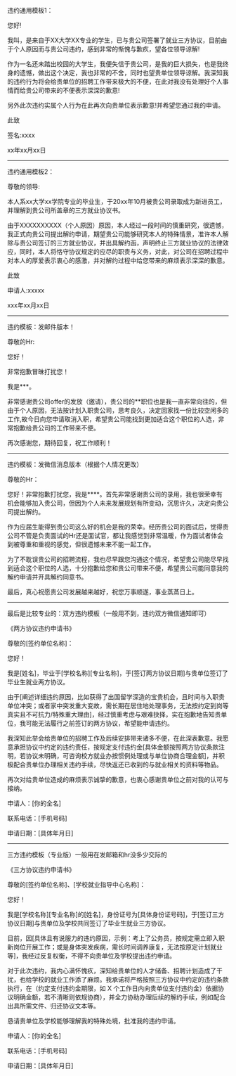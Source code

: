 违约通用模板1：

您好!

我叫，是来自于XX大学XX专业的学生，已与贵公司签署了就业三方协议，目前由于个人原因而与贵公司违约，感到非常的惭愧与歉疚，望各位领导谅解!

作为一名还未踏出校园的大学生，我便失信于贵公司，是我的巨大损失，也是我终身的遗憾，做出这个决定，我也非常的不舍，同时也望贵单位领导谅解。我深知我的违约行为将会给贵单位的招聘工作带来极大的不便，在此对我没有处理好个人事情而给贵公司带来的不便表示深深的歉意!

另外此次违约实属个人行为在此再次向贵单位表示歉意!并希望您通过我的申请。

此致

签名:xxxx

xx年xx月xx日

---

违约通用模板2：

尊敬的领导:

本人系xx大学xx学院专业的毕业生，于20xx年10月被贵公司录取成为新进员工，并理解到贵公司所盖章的三方就业协议书。

由于XXXXXXXXXX（个人原因）原因，本人经过一段时间的慎重研究，很遗憾，我正式向贵公司提出解约申请，期望贵公司能够研究本人的特殊情景，准许本人解除与贵公司签订的三方就业协议，并出具解约函，声明终止三方就业协议的法律效应，同时，本人将恪守协议规定的应尽的职责与义务，对此，对公司在招聘过程中对本人的厚爱表示衷心的感激，并对解约过程中给您带来的麻烦表示深深的歉意。

此致

申请人:xxxxx

xxx年xx月xx日

---

违约模板：发邮件版本！

尊敬的Hr:

您好！

非常抱歉冒昧打扰您！

我是***。

非常感谢贵公司offer的发放（邀请），贵公司的**职位也是我一直非常向往的，但由于个人原因，无法按计划入职贵公司，思考良久，决定回家找一份比较空闲多的工作,故今日向您申请取消入职，希望贵公司能找到更加适合这个职位的人选，非常抱歉给贵公司的工作带来不便。

再次感谢您，期待回复，祝工作顺利！

---

违约模板：发微信消息版本（根据个人情况更改）

尊敬的Hr：

您好！非常抱歉打扰您，我是****。首先非常感谢贵公司的录用，我也很荣幸有机会能够加入贵公司，但因为个人未来发展规划有所变动，沉思许久，决定向贵公司提出解约。

作为应届生能得到贵公司这么好的机会是我的荣幸。经历贵公司的面试后，觉得贵公司不管是负责面试的Hr还是面试官，都让我感觉到非常温暖，作为面试者体会到被尊重和重视的感觉，但很遗憾未来不能一起工作。

为了不耽误贵公司的招聘流程，我也尽早跟您沟通这个情况，希望贵公司能尽早找到适合这个职位的人选，十分抱歉给您和贵公司带来不便，希望贵公司能同意我的解约申请并开具解约同意书。

最后，真心祝愿贵公司发展越来越好，祝您万事顺遂，事业蒸蒸日上。

---

最后是比较专业的：双方违约模板（一般用不到，违约双方微信通知即可）

《两方协议违约申请书》

尊敬的[签约单位名称]：

您好！

我是[姓名]，毕业于[学校名称][专业名称]，于[签订两方协议日期]与贵单位签订了毕业生就业两方协议。

由于[阐述详细违约原因，比如获得了出国留学深造的宝贵机会，且时间与入职贵单位冲突；或者家中突发重大变故，需长期在居住地处理事务，无法按约定到岗等真实且不可抗力/特殊重大理由]，经过慎重考虑与艰难抉择，实在抱歉地告知贵单位，我可能无法履行之前签订的两方协议，希望能申请违约。

我深知此举会给贵单位的招聘工作及后续安排带来诸多不便，在此深表歉意。我愿意承担协议中约定的违约责任，按规定支付违约金[具体金额按照两方协议条款注明，若协议未明确，可咨询校方就业办按惯例处理或与单位协商合理金额]，并积极配合贵单位办理相关违约手续，尽快返还已收到的与就业相关的资料等物品。

再次对给贵单位造成的麻烦表示诚挚的歉意，也衷心感谢贵单位之前对我的认可与接纳。

申请人：[你的全名]

联系电话：[手机号码]

申请日期：[具体年月日]

---

三方违约模板（专业版）一般用在发邮箱和hr没多少交际的

《三方协议违约申请书》

尊敬的[签约单位名称]、[学校就业指导中心名称]：

您好！

我是[学校名称][专业名称]的[姓名]，身份证号为[具体身份证号码]，于[签订三方协议日期]与贵单位及学校共同签订了毕业生就业三方协议。

目前，因[具体且有说服力的违约原因，示例：考上了公务员，按规定需立即入职新岗位开展工作；或是身体突发疾病，需长时间调养康复，无法按原定计划就业等]，我经过反复权衡，不得不向贵单位及学校提出违约申请。

对于此次违约，我内心满怀愧疚，深知给贵单位的人才储备、招聘计划造成了干扰，也给学校的就业工作添了麻烦。我承诺将严格按照三方协议中约定的违约条款执行，在（约定支付违约金期限，如 X 个工作日内向贵单位支付违约金）依据协议明确金额，若不清晰则依规协商），并全力协助办理后续的解约手续，例如配合出具所需文件、归还协议文本等。

恳请贵单位及学校能够理解我的特殊处境，批准我的违约申请。

申请人：[你的全名]

联系电话：[手机号码]

申请日期：[具体年月日]
